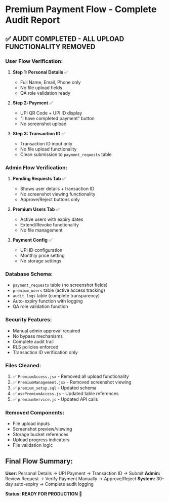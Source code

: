 # Premium Payment Flow - Complete Audit Report

## ✅ AUDIT COMPLETED - ALL UPLOAD FUNCTIONALITY REMOVED

### User Flow Verification:
1. **Step 1: Personal Details** ✅
   - Full Name, Email, Phone only
   - No file upload fields
   - QA role validation ready

2. **Step 2: Payment** ✅
   - UPI QR Code + UPI ID display
   - "I have completed payment" button
   - No screenshot upload

3. **Step 3: Transaction ID** ✅
   - Transaction ID input only
   - No file upload functionality
   - Clean submission to `payment_requests` table

### Admin Flow Verification:
1. **Pending Requests Tab** ✅
   - Shows user details + transaction ID
   - No screenshot viewing functionality
   - Approve/Reject buttons only

2. **Premium Users Tab** ✅
   - Active users with expiry dates
   - Extend/Revoke functionality
   - No file management

3. **Payment Config** ✅
   - UPI ID configuration
   - Monthly price setting
   - No storage settings

### Database Schema:
- `payment_requests` table (no screenshot fields)
- `premium_users` table (active access tracking)
- `audit_logs` table (complete transparency)
- Auto-expiry function with logging
- QA role validation function

### Security Features:
- Manual admin approval required
- No bypass mechanisms
- Complete audit trail
- RLS policies enforced
- Transaction ID verification only

### Files Cleaned:
1. ✅ `PremiumAccess.jsx` - Removed all upload functionality
2. ✅ `PremiumManagement.jsx` - Removed screenshot viewing
3. ✅ `premium_setup.sql` - Updated schema
4. ✅ `usePremiumAccess.js` - Updated table references
5. ✅ `premiumService.js` - Updated API calls

### Removed Components:
- File upload inputs
- Screenshot preview/viewing
- Storage bucket references
- Upload progress indicators
- File validation logic

## Final Flow Summary:
**User:** Personal Details → UPI Payment → Transaction ID → Submit
**Admin:** Review Request → Verify Payment Manually → Approve/Reject
**System:** 30-day auto-expiry → Complete audit logging

**Status: READY FOR PRODUCTION** 🚀